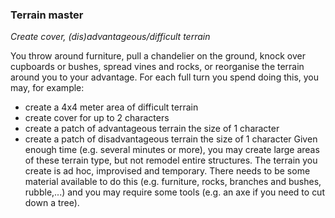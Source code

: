 
### Terrain master

_Create cover, (dis)advantageous/difficult terrain_

You throw around furniture, pull a chandelier on the ground, knock over cupboards or bushes, spread vines and rocks, or reorganise the terrain around you to your advantage. For each full turn you spend doing this, you may, for example:
- create a 4x4 meter area of difficult terrain
- create cover for up to 2 characters
- create a patch of advantageous terrain the size of 1 character
- create a patch of disadvantageous terrain the size of 1 character
Given enough time (e.g. several minutes or more), you may create large areas of these terrain type, but not remodel entire structures. The terrain you create is ad hoc, improvised and temporary. There needs to be some material available to do this (e.g. furniture, rocks, branches and bushes, rubble,...) and you may require some tools (e.g. an axe if you need to cut down a tree).
